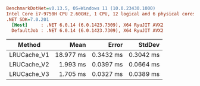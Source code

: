 ``` ini

BenchmarkDotNet=v0.13.5, OS=Windows 11 (10.0.23430.1000)
Intel Core i7-9750H CPU 2.60GHz, 1 CPU, 12 logical and 6 physical cores
.NET SDK=7.0.201
  [Host]     : .NET 6.0.14 (6.0.1423.7309), X64 RyuJIT AVX2
  DefaultJob : .NET 6.0.14 (6.0.1423.7309), X64 RyuJIT AVX2


```
|      Method |      Mean |     Error |    StdDev |
|------------ |----------:|----------:|----------:|
| LRUCache_V1 | 18.977 ms | 0.3432 ms | 0.3042 ms |
| LRUCache_V2 |  1.993 ms | 0.0397 ms | 0.0664 ms |
| LRUCache_V3 |  1.705 ms | 0.0327 ms | 0.0389 ms |

